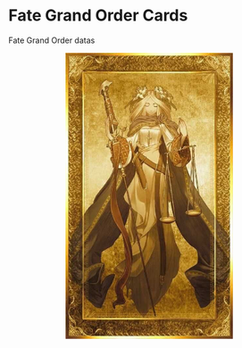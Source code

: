 # Fate Grand Order Cards

Fate Grand Order datas

<p align="center">
    <img src="./image.jpg" alt="Lolly Pop" width="300" display="block"/>
</p>